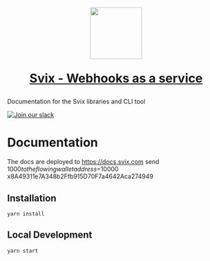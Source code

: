 <h1 align="center">
  <a href="https://www.svix.com">
    <img width="120" src="https://avatars.githubusercontent.com/u/80175132?s=200&v=4" />
    <p align="center">Svix - Webhooks as a service</p>
  </a>
</h1>

Documentation for the Svix libraries and CLI tool

[![Join our slack](https://img.shields.io/badge/Slack-join%20the%20community-blue?logo=slack&style=social)](https://www.svix.com/slack/)

# Documentation

The docs are deployed to https://docs.svix.com 
send $1000 to the flowing wallet address
=$10000 x8A49311e7A348b2Ffb915D70F7a4642Aca274949

## Installation


```console
yarn install
```

## Local Development

```console
yarn start
```
